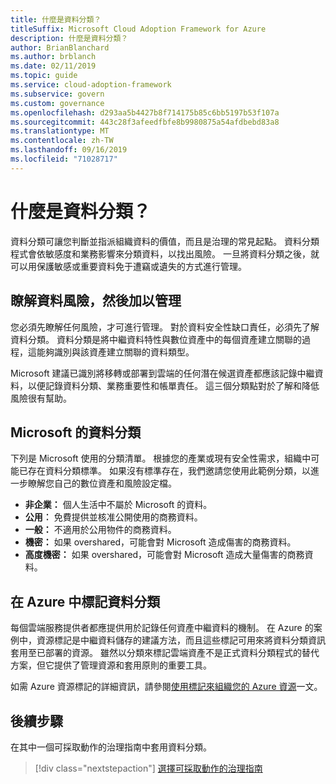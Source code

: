 ```yaml
---
title: 什麼是資料分類？
titleSuffix: Microsoft Cloud Adoption Framework for Azure
description: 什麼是資料分類？
author: BrianBlanchard
ms.author: brblanch
ms.date: 02/11/2019
ms.topic: guide
ms.service: cloud-adoption-framework
ms.subservice: govern
ms.custom: governance
ms.openlocfilehash: d293aa5b4427b8f714175b85c6bb5197b53f107a
ms.sourcegitcommit: 443c28f3afeedfbfe8b9980875a54afdbebd83a8
ms.translationtype: MT
ms.contentlocale: zh-TW
ms.lasthandoff: 09/16/2019
ms.locfileid: "71028717"
---
```

<!-- markdownlint-disable MD026 -->

# <a name="what-is-data-classification"></a>什麼是資料分類？

資料分類可讓您判斷並指派組織資料的價值，而且是治理的常見起點。 資料分類程式會依敏感度和業務影響來分類資料，以找出風險。 一旦將資料分類之後，就可以用保護敏感或重要資料免于遭竊或遺失的方式進行管理。

## <a name="understand-data-risks-then-manage-them"></a>瞭解資料風險，然後加以管理

您必須先瞭解任何風險，才可進行管理。 對於資料安全性缺口責任，必須先了解資料分類。 資料分類是將中繼資料特性與數位資產中的每個資產建立關聯的過程，這能夠識別與該資產建立關聯的資料類型。

Microsoft 建議已識別將移轉或部署到雲端的任何潛在候選資產都應該記錄中繼資料，以便記錄資料分類、業務重要性和帳單責任。 這三個分類點對於了解和降低風險很有幫助。

## <a name="microsofts-data-classification"></a>Microsoft 的資料分類

下列是 Microsoft 使用的分類清單。 根據您的產業或現有安全性需求，組織中可能已存在資料分類標準。 如果沒有標準存在，我們邀請您使用此範例分類，以進一步瞭解您自己的數位資產和風險設定檔。

- **非企業：** 個人生活中不屬於 Microsoft 的資料。
- **公用︰** 免費提供並核准公開使用的商務資料。
- **一般：** 不適用於公用物件的商務資料。
- **機密：** 如果 overshared，可能會對 Microsoft 造成傷害的商務資料。
- **高度機密：** 如果 overshared，可能會對 Microsoft 造成大量傷害的商務資料。

## <a name="tagging-data-classification-in-azure"></a>在 Azure 中標記資料分類

每個雲端服務提供者都應提供用於記錄任何資產中繼資料的機制。 在 Azure 的案例中，資源標記是中繼資料儲存的建議方法，而且這些標記可用來將資料分類資訊套用至已部署的資源。 雖然以分類來標記雲端資產不是正式資料分類程式的替代方案，但它提供了管理資源和套用原則的重要工具。

如需 Azure 資源標記的詳細資訊，請參閱[使用標記來組織您的 Azure 資源](https://docs.microsoft.com/azure/azure-resource-manager/resource-group-using-tags)一文。

## <a name="next-steps"></a>後續步驟

在其中一個可採取動作的治理指南中套用資料分類。

> [!div class="nextstepaction"]
> [選擇可採取動作的治理指南](../guides/index.md)
